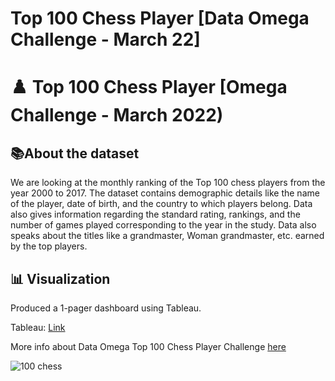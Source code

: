 # Top 100 Chess Player [Data Omega Challenge - March 22]

# ♟️ Top 100 Chess Player [Omega Challenge - March 2022)

## **📚About the dataset**

We are looking at the monthly ranking of the Top 100 chess players from the year 2000 to 2017. The dataset contains demographic details like the name of the player, date of birth, and the country to which players belong. Data also gives information regarding the standard rating, rankings, and the number of games played corresponding to the year in the study. Data also speaks about the titles like a grandmaster, Woman grandmaster, etc. earned by the top players. 

## **📊 Visualization**

Produced a 1-pager dashboard using Tableau.

Tableau: [Link](https://public.tableau.com/app/profile/mateuszwiatr/viz/Top100ChessPlayerDataOmegaChallenge-March21/Dashboard1)

More info about Data Omega Top 100 Chess Player Challenge [here](https://www.dataomega.in/post/data-omega-challenge-top-100-chess-players)

![100 chess](https://user-images.githubusercontent.com/55045247/166162552-ead2e849-354b-4ac5-a472-46e3168b8d18.PNG)

